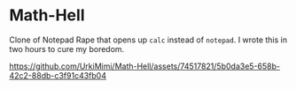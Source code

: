 # Math-Hell
Clone of Notepad Rape that opens up `calc` instead of `notepad`. I wrote this in two hours to cure my boredom.

https://github.com/UrkiMimi/Math-Hell/assets/74517821/5b0da3e5-658b-42c2-88db-c3f91c43fb04

